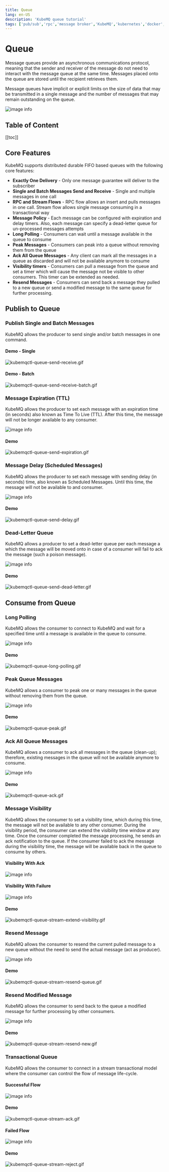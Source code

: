 ```yaml
---
title: Queue
lang: en-US
description: 'KubeMQ queue tutorial'
tags: ['pub/sub','rpc','message broker','KubeMQ','kubernetes','docker','cloud native','message queue','guide','tutorial','queue']
---
```

# Queue <Badge text="v1.6.0+"/> <Badge text="stable"/>
Message queues provide an asynchronous communications protocol, meaning that the sender and receiver of the message do not need to interact with the message queue at the same time. Messages placed onto the queue are stored until the recipient retrieves them.

Message queues have implicit or explicit limits on the size of data that may be transmitted in a single message and the number of messages that may remain outstanding on the queue.

![image info](./images/queue.png)
## Table of Content
[[toc]]

## Core Features
KubeMQ supports distributed durable FIFO based queues with the following core features:

- **Exactly One Delivery** - Only one message guarantee will deliver to the subscriber
- **Single and Batch Messages Send and Receive** - Single and multiple messages in one call
- **RPC and Stream Flows** - RPC flow allows an insert and pulls messages in one call. Stream flow allows single message consuming in a transactional way
- **Message Policy** - Each message can be configured with expiration and delay timers. Also, each message can specify a dead-letter queue for un-processed messages attempts
- **Long Polling** - Consumers can wait until a message available in the queue to consume
- **Peak Messages** - Consumers can peak into a queue without removing them from the queue
- **Ack All Queue Messages** - Any client can mark all the messages in a queue as discarded and will not be available anymore to consume
- **Visibility timers** - Consumers can pull a message from the queue and set a timer which will cause the message not be visible to other consumers. This timer can be extended as needed.
- **Resend Messages** - Consumers can send back a message they pulled to a new queue or send a modified message to the same queue for further processing.

## Publish to Queue

### Publish Single and Batch Messages
KubeMQ allows the producer to send single and/or batch messages in one command.

#### Demo - Single

![kubemqctl-queue-send-receive.gif](./demo/kubemqctl-queue-send-receive.gif)

#### Demo - Batch

![kubemqctl-queue-send-receive-batch.gif](./demo/kubemqctl-queue-send-receive-batch.gif)

### Message Expiration (TTL)
KubeMQ allows the producer to set each message with an expiration time (in seconds) also known as Time To Live (TTL). After this time, the message will not be longer available to any consumer.

![image info](./images/queue-expiration.png)

#### Demo

![kubemqctl-queue-send-expiration.gif](./demo/kubemqctl-queue-send-expiration.gif)

### Message Delay (Scheduled Messages)
KubeMQ allows the producer to set each message with sending delay (in seconds) time, also known as Scheduled Messages. Until this time, the message will not be available to and consumer.

![image info](./images/queue-delay.png)

#### Demo

![kubemqctl-queue-send-delay.gif](./demo/kubemqctl-queue-send-delay.gif)

### Dead-Letter Queue
KubeMQ allows a producer to set a dead-letter queue per each message a which the message will be moved onto in case of a consumer will fail to ack the message (such a poison message).

 ![image info](./images/queue-dead-letter.png)

#### Demo

![kubemqctl-queue-send-dead-letter.gif](./demo/kubemqctl-queue-send-dead-letter.gif)

## Consume from Queue

### Long Polling
KubeMQ allows the consumer to connect to KubeMQ and wait for a specified time until a message is available in the queue to consume.

![image info](./images/queue-long-polling.png)

#### Demo

![kubemqctl-queue-long-polling.gif](./demo/kubemqctl-queue-long-polling.gif)

### Peak Queue Messages

KubeMQ allows a consumer to peak one or many messages in the queue without removing them from the queue.

![image info](./images/queue-peak.png)

#### Demo

![kubemqctl-queue-peak.gif](./demo/kubemqctl-queue-peak.gif)

### Ack All Queue Messages

KubeMQ allows a consumer to ack all messages in the queue (clean-up); therefore, existing messages in the queue will not be available anymore to consume.

 ![image info](./images/queue-ack-all.png)

#### Demo

![kubemqctl-queue-ack.gif](./demo/kubemqctl-queue-ack.gif)

### Message Visibility

KubeMQ allows the consumer to set a visibility time, which during this time, the message will not be available to any other consumer. During the visibility period, the consumer can extend the visibility time window at any time. Once the consumer completed the message processing, he sends an ack notification to the queue. If the consumer failed to ack the message during the visibility time, the message will be available back in the queue to consume by others.

#### Visibility With Ack
  ![image info](./images/queue-visibility-ack.png)

#### Visibility With Failure
  ![image info](./images/queue-visibility-reject.png)

#### Demo

![kubemqctl-queue-stream-extend-visibility.gif](./demo/kubemqctl-queue-stream-extend-visibility.gif)

### Resend Message

KubeMQ allows the consumer to resend the current pulled message to a new queue without the need to send the actual message (act as producer).

![image info](./images/queue-resend.png)

#### Demo

![kubemqctl-queue-stream-resend-queue.gif](./demo/kubemqctl-queue-stream-resend-queue.gif)

### Resend Modified Message

KubeMQ allows the consumer to send back to the queue a modified message for further processing by other consumers.

![image info](./images/queue-resend-new.png)

#### Demo

![kubemqctl-queue-stream-resend-new.gif](./demo/kubemqctl-queue-stream-resend-new.gif)
### Transactional Queue

KubeMQ allows the consumer to connect in a stream transactional model where the consumer can control the flow of message life-cycle.

#### Successful Flow

![image info](./images/queue-stream-flow-ok.png)

#### Demo

![kubemqctl-queue-stream-ack.gif](./demo/kubemqctl-queue-stream-ack.gif)

#### Failed Flow

![image info](./images/queue-stream-flow-fail.png)

#### Demo

![kubemqctl-queue-stream-reject.gif](./demo/kubemqctl-queue-stream-reject.gif)

